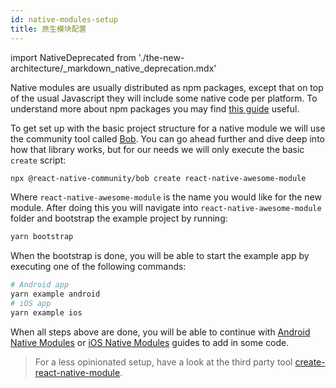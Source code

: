 ```yaml
---
id: native-modules-setup
title: 原生模块配置
---
```


import NativeDeprecated from './the-new-architecture/\_markdown_native_deprecation.mdx'

<NativeDeprecated />

Native modules are usually distributed as npm packages, except that on top of the usual Javascript they will include some native code per platform. To understand more about npm packages you may find [this guide](https://docs.npmjs.com/packages-and-modules/contributing-packages-to-the-registry) useful.

To get set up with the basic project structure for a native module we will use the community tool called [Bob](https://github.com/react-native-community/bob). You can go ahead further and dive deep into how that library works, but for our needs we will only execute the basic `create` script:

```sh
npx @react-native-community/bob create react-native-awesome-module
```

Where `react-native-awesome-module` is the name you would like for the new module. After doing this you will navigate into `react-native-awesome-module` folder and bootstrap the example project by running:

```sh
yarn bootstrap
```

When the bootstrap is done, you will be able to start the example app by executing one of the following commands:

```sh
# Android app
yarn example android
# iOS app
yarn example ios
```

When all steps above are done, you will be able to continue with [Android Native Modules](native-modules-android) or [iOS Native Modules](native-modules-ios) guides to add in some code.

> For a less opinionated setup, have a look at the third party tool [create-react-native-module](https://github.com/brodybits/create-react-native-module).
